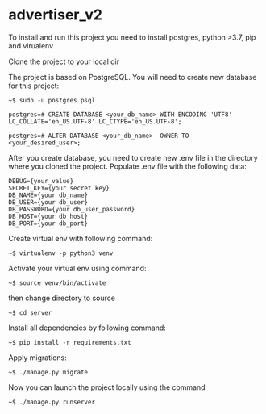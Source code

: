 # advertiser_v2

To install and run this project you need to install postgres, python >3.7, pip and virualenv

Clone the project to your local dir

The project is based on PostgreSQL. You will need to create new database for this project:

```
~$ sudo -u postgres psql

postgres=# CREATE DATABASE <your_db_name> WITH ENCODING 'UTF8' LC_COLLATE='en_US.UTF-8' LC_CTYPE='en_US.UTF-8';

postgres=# ALTER DATABASE <your_db_name>  OWNER TO <your_desired_user>;

```

After you create database, you need to create new .env file in the directory where you cloned the project. Populate .env file with the following data:

```
DEBUG={your_value}
SECRET_KEY={your secret key}
DB_NAME={your db_name}
DB_USER={your db_user}
DB_PASSWORD={your db_user_password}
DB_HOST={your db_host}
DB_PORT={your db_port}
```

Create virtual env with following command: 

```
~$ virtualenv -p python3 venv
```

Activate your virtual env using command: 

```
~$ source venv/bin/activate
```

then change directory to source
```
~$ cd server
```

Install all dependencies by following command:

```
~$ pip install -r requirements.txt
```

Apply migrations:

 ```
~$ ./manage.py migrate
```

Now you can launch the project locally using the command

 ```
 ~$ ./manage.py runserver
 ```

